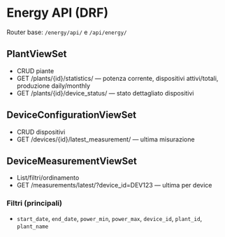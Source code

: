 # Energy API (DRF)

Router base: `/energy/api/` e `/api/energy/`

## PlantViewSet
- CRUD piante
- GET /plants/{id}/statistics/ — potenza corrente, dispositivi attivi/totali, produzione daily/monthly
- GET /plants/{id}/device_status/ — stato dettagliato dispositivi

## DeviceConfigurationViewSet
- CRUD dispositivi
- GET /devices/{id}/latest_measurement/ — ultima misurazione

## DeviceMeasurementViewSet
- List/filtri/ordinamento
- GET /measurements/latest/?device_id=DEV123 — ultima per device

### Filtri (principali)
- `start_date`, `end_date`, `power_min`, `power_max`, `device_id`, `plant_id`, `plant_name`

